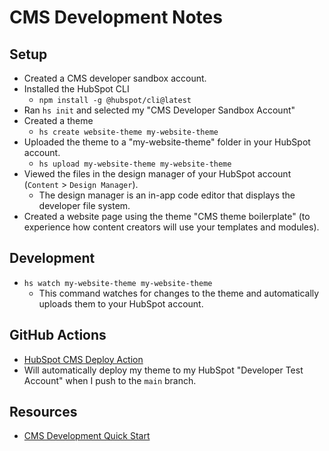 # CMS Development Notes

## Setup

- Created a CMS developer sandbox account.
- Installed the HubSpot CLI
  - `npm install -g @hubspot/cli@latest`
- Ran `hs init` and selected my "CMS Developer Sandbox Account"
- Created a theme
  - `hs create website-theme my-website-theme`
- Uploaded the theme to a "my-website-theme" folder in your HubSpot account.
  - `hs upload my-website-theme my-website-theme`
- Viewed the files in the design manager of your HubSpot account (`Content` > `Design Manager`).
  - The design manager is an in-app code editor that displays the developer file system.
- Created a website page using the theme "CMS theme boilerplate" (to experience how content creators will use your templates and modules).

## Development

- `hs watch my-website-theme my-website-theme`
  - This command watches for changes to the theme and automatically uploads them to your HubSpot account.

## GitHub Actions

- [HubSpot CMS Deploy Action](https://github.com/marketplace/actions/hubspot-cms-deploy)
- Will automatically deploy my theme to my HubSpot "Developer Test Account" when I push to the `main` branch.

## Resources

- [CMS Development Quick Start](https://developers.hubspot.com/docs/guides/cms/quickstart)
